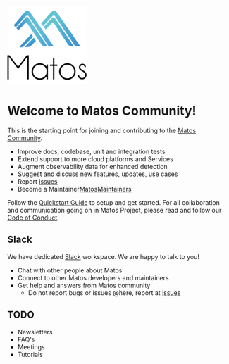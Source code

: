 ![Matos Logo](../images/matos-logo.png)

# Welcome to Matos Community!

This is the starting point for joining and contributing to the [Matos Community][MatosCommunity].
- Improve docs, codebase, unit and integration tests
- Extend support to more cloud platforms and Services
- Augment observability data for enhanced detection  
- Suggest and discuss new features, updates, use cases
- Report [issues][MatosIssues]
- Become a Maintainer[MatosMaintainers]

Follow the [Quickstart Guide][QuickStart] to setup and get started.
For all collaboration and communication going on in Matos Project, please read and follow our [Code of Conduct][CodeOfConduct].

## Slack

We have dedicated [Slack][MatosSlack] workspace. We are happy to talk to you!
- Chat with other people about Matos
- Connect to other Matos developers and maintainers
- Get help and answers from Matos community
  - Do not report bugs or issues @here, report at [issues][MatosIssues]

## TODO

- Newsletters
- FAQ's
- Meetings
- Tutorials

[CodeOfConduct]: ./CODE_OF_CONDUCT.md
[QuickStart]: ./QUICKSTART.md
[MatosCommunity]: https://www.cloudmatos.com/community
[MatosMaintainers]: mailto:matos-maintainers@cloudmatos.com
[MatosSlack]: https://join.slack.com/t/matostalk/shared_invite/zt-10zymo7l3-Ko0ZQcwuO4v9etqrw4CUDg
[MatosIssues]: https://github.com/cloudmatos/matos/issues
